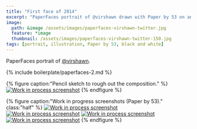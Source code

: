 ```yaml
---
title: "First face of 2014"
excerpt: "PaperFaces portrait of @virshawn drawn with Paper by 53 on an iPad."
image: 
  path: &image /assets/images/paperfaces-virshawn-twitter.jpg 
  feature: *image
  thumbnail: /assets/images/paperfaces-virshawn-twitter-150.jpg
tags: [portrait, illustration, Paper by 53, black and white]
---
```


PaperFaces portrait of [@virshawn](https://twitter.com/virshawn).

{% include boilerplate/paperfaces-2.md %}

{% figure caption:"Pencil sketch to rough out the composition." %}
[![Work in process screenshot](/assets/images/paperfaces-virshawn-process-1-750.jpg)](/assets/images/paperfaces-virshawn-process-1-lg.jpg)
{% endfigure %}

{% figure caption:"Work in progress screenshots (Paper by 53)." class:"half" %}
[![Work in process screenshot](/assets/images/paperfaces-virshawn-process-2-600.jpg)](/assets/images/paperfaces-virshawn-process-2-lg.jpg)
[![Work in process screenshot](/assets/images/paperfaces-virshawn-process-3-600.jpg)](/assets/images/paperfaces-virshawn-process-3-lg.jpg)
[![Work in process screenshot](/assets/images/paperfaces-virshawn-process-4-600.jpg)](/assets/images/paperfaces-virshawn-process-4-lg.jpg)
[![Work in process screenshot](/assets/images/paperfaces-virshawn-process-5-600.jpg)](/assets/images/paperfaces-virshawn-process-5-lg.jpg)
{% endfigure %}
